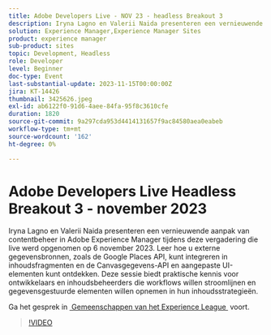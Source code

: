 ```yaml
---
title: Adobe Developers Live - NOV 23 - headless Breakout 3
description: Iryna Lagno en Valerii Naida presenteren een vernieuwende aanpak van contentbeheer in Adobe Experience Manager tijdens deze vergadering die live werd opgenomen op 6 november 2023. Leer hoe u externe gegevensbronnen, zoals de Google Places API, kunt integreren in inhoudsfragmenten en de Canvasgegevens-API en aangepaste UI-elementen kunt ontdekken. Deze sessie biedt praktische kennis voor ontwikkelaars en inhoudsbeheerders die workflows willen stroomlijnen en gegevensgestuurde elementen willen opnemen in hun inhoudsstrategieën.
solution: Experience Manager,Experience Manager Sites
product: experience manager
sub-product: sites
topic: Development, Headless
role: Developer
level: Beginner
doc-type: Event
last-substantial-update: 2023-11-15T00:00:00Z
jira: KT-14426
thumbnail: 3425626.jpeg
exl-id: ab6122f0-91d6-4aee-84fa-95f8c3610cfe
duration: 1820
source-git-commit: 9a297cda953d4414131657f9ac84580aea0eabeb
workflow-type: tm+mt
source-wordcount: '162'
ht-degree: 0%

---
```


# Adobe Developers Live Headless Breakout 3 - november 2023

Iryna Lagno en Valerii Naida presenteren een vernieuwende aanpak van contentbeheer in Adobe Experience Manager tijdens deze vergadering die live werd opgenomen op 6 november 2023. Leer hoe u externe gegevensbronnen, zoals de Google Places API, kunt integreren in inhoudsfragmenten en de Canvasgegevens-API en aangepaste UI-elementen kunt ontdekken. Deze sessie biedt praktische kennis voor ontwikkelaars en inhoudsbeheerders die workflows willen stroomlijnen en gegevensgestuurde elementen willen opnemen in hun inhoudsstrategieën.

Ga het gesprek in [&#x200B; Gemeenschappen van het Experience League &#x200B;](https://adobe.ly/48Rl57B) voort.

>[!VIDEO](https://video.tv.adobe.com/v/3425626/?learn=on)
